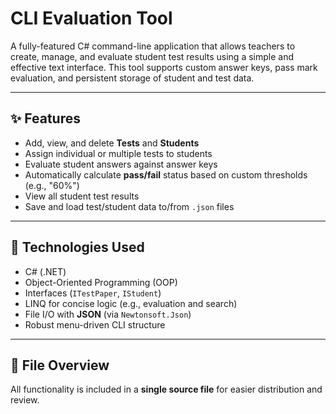 # CLI Evaluation Tool

A fully-featured C# command-line application that allows teachers to create, manage, and evaluate student test results using a simple and effective text interface. This tool supports custom answer keys, pass mark evaluation, and persistent storage of student and test data.

---

## ✨ Features

- Add, view, and delete **Tests** and **Students**
- Assign individual or multiple tests to students
- Evaluate student answers against answer keys
- Automatically calculate **pass/fail** status based on custom thresholds (e.g., "60%")
- View all student test results
- Save and load test/student data to/from `.json` files

---

## 🧱 Technologies Used

- C# (.NET)
- Object-Oriented Programming (OOP)
- Interfaces (`ITestPaper`, `IStudent`)
- LINQ for concise logic (e.g., evaluation and search)
- File I/O with **JSON** (via `Newtonsoft.Json`)
- Robust menu-driven CLI structure

---

## 📁 File Overview

All functionality is included in a **single source file** for easier distribution and review.
